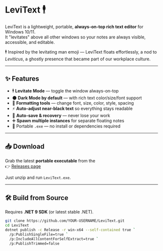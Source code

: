 # LeviText 🕴

LeviText is a lightweight, portable, **always-on-top rich text editor** for Windows 10/11.  
It "levitates" above all other windows so your notes are always visible, accessible, and editable.

🕴 Inspired by the levitating man emoji — LeviText floats effortlessly, a nod to *Leviticus*, a ghostly presence that became part of our workplace culture.

---

## ✨ Features

- 🕴 **Levitate Mode** — toggle the window always-on-top
- 🌑 **Dark Mode by default** — with rich text color/size/font support
- 🎨 **Formatting tools** — change font, size, color, style, spacing
- ⚡ **Auto-adjust near-black text** so everything stays readable
- 💾 **Auto-save & recovery** — never lose your work
- ➕ **Spawn multiple instances** for separate floating notes
- 🚀 Portable `.exe` — no install or dependencies required

---

## 📥 Download

Grab the latest **portable executable** from the  
👉 [Releases page](https://github.com/YOUR-USERNAME/LeviText/releases)

Just unzip and run `LeviText.exe`.

---

## 🛠 Build from Source

Requires **.NET 9 SDK** (or latest stable .NET).

```bash
git clone https://github.com/YOUR-USERNAME/LeviText.git
cd LeviText
dotnet publish -c Release -r win-x64 --self-contained true `
  /p:PublishSingleFile=true `
  /p:IncludeAllContentForSelfExtract=true `
  /p:PublishTrimmed=false
